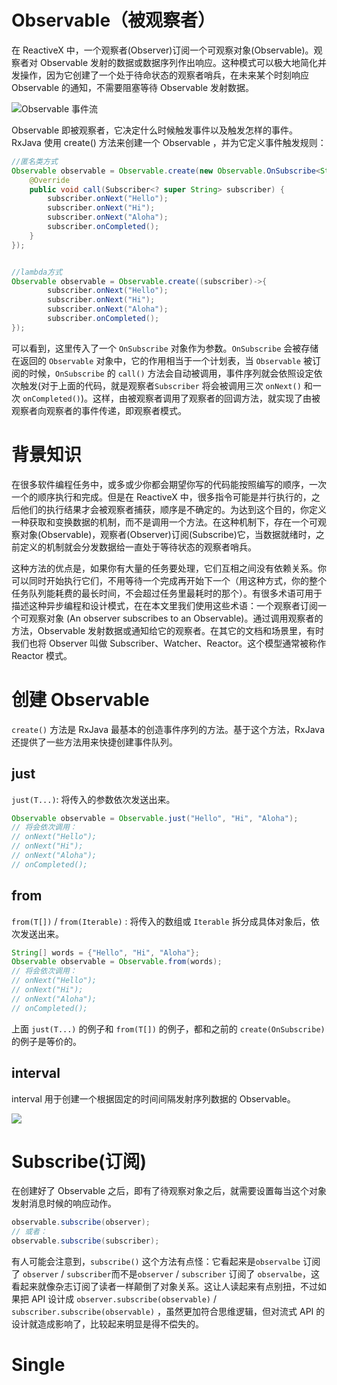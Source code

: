 # Observable（被观察者）

在 ReactiveX 中，一个观察者(Observer)订阅一个可观察对象(Observable)。观察者对 Observable 发射的数据或数据序列作出响应。这种模式可以极大地简化并发操作，因为它创建了一个处于待命状态的观察者哨兵，在未来某个时刻响应 Observable 的通知，不需要阻塞等待 Observable 发射数据。

![Observable 事件流](https://s2.ax1x.com/2019/12/19/QqTJHS.png)

Observable 即被观察者，它决定什么时候触发事件以及触发怎样的事件。RxJava 使用 create() 方法来创建一个 Observable ，并为它定义事件触发规则：

```java
//匿名类方式
Observable observable = Observable.create(new Observable.OnSubscribe<String>() {
    @Override
    public void call(Subscriber<? super String> subscriber) {
        subscriber.onNext("Hello");
        subscriber.onNext("Hi");
        subscriber.onNext("Aloha");
        subscriber.onCompleted();
    }
});


//lambda方式
Observable observable = Observable.create((subscriber)->{
        subscriber.onNext("Hello");
        subscriber.onNext("Hi");
        subscriber.onNext("Aloha");
        subscriber.onCompleted();
});
```

可以看到，这里传入了一个 `OnSubscribe` 对象作为参数。`OnSubscribe` 会被存储在返回的 `Observable` 对象中，它的作用相当于一个计划表，当 `Observable` 被订阅的时候，`OnSubscribe` 的 `call()` 方法会自动被调用，事件序列就会依照设定依次触发(对于上面的代码，就是观察者`Subscriber` 将会被调用三次 `onNext()` 和一次 `onCompleted()`)。这样，由被观察者调用了观察者的回调方法，就实现了由被观察者向观察者的事件传递，即观察者模式。

# 背景知识

在很多软件编程任务中，或多或少你都会期望你写的代码能按照编写的顺序，一次一个的顺序执行和完成。但是在 ReactiveX 中，很多指令可能是并行执行的，之后他们的执行结果才会被观察者捕获，顺序是不确定的。为达到这个目的，你定义一种获取和变换数据的机制，而不是调用一个方法。在这种机制下，存在一个可观察对象(Observable)，观察者(Observer)订阅(Subscribe)它，当数据就绪时，之前定义的机制就会分发数据给一直处于等待状态的观察者哨兵。

这种方法的优点是，如果你有大量的任务要处理，它们互相之间没有依赖关系。你可以同时开始执行它们，不用等待一个完成再开始下一个（用这种方式，你的整个任务队列能耗费的最长时间，不会超过任务里最耗时的那个）。有很多术语可用于描述这种异步编程和设计模式，在在本文里我们使用这些术语：一个观察者订阅一个可观察对象 (An observer subscribes to an Observable)。通过调用观察者的方法，Observable 发射数据或通知给它的观察者。在其它的文档和场景里，有时我们也将 Observer 叫做 Subscriber、Watcher、Reactor。这个模型通常被称作 Reactor 模式。

# 创建 Observable

`create()` 方法是 RxJava 最基本的创造事件序列的方法。基于这个方法，RxJava 还提供了一些方法用来快捷创建事件队列。

## just

`just(T...)`: 将传入的参数依次发送出来。

```java
Observable observable = Observable.just("Hello", "Hi", "Aloha");
// 将会依次调用：
// onNext("Hello");
// onNext("Hi");
// onNext("Aloha");
// onCompleted();
```

## from

`from(T[])` / `from(Iterable)` : 将传入的数组或 `Iterable` 拆分成具体对象后，依次发送出来。

```java
String[] words = {"Hello", "Hi", "Aloha"};
Observable observable = Observable.from(words);
// 将会依次调用：
// onNext("Hello");
// onNext("Hi");
// onNext("Aloha");
// onCompleted();
```

上面 `just(T...)` 的例子和 `from(T[])` 的例子，都和之前的 `create(OnSubscribe)` 的例子是等价的。

## interval

interval 用于创建一个根据固定的时间间隔发射序列数据的 Observable。

![](http://reactivex.io/documentation/operators/images/interval.c.png)

# Subscribe(订阅)

在创建好了 Observable 之后，即有了待观察对象之后，就需要设置每当这个对象发射消息时候的响应动作。

```java
observable.subscribe(observer);
// 或者：
observable.subscribe(subscriber);
```

有人可能会注意到，`subscribe()` 这个方法有点怪：它看起来是`observalbe` 订阅了 `observer` / `subscriber`而不是`observer` / `subscriber` 订阅了 `observalbe`，这看起来就像杂志订阅了读者一样颠倒了对象关系。这让人读起来有点别扭，不过如果把 API 设计成 `observer.subscribe(observable)` / `subscriber.subscribe(observable)` ，虽然更加符合思维逻辑，但对流式 API 的设计就造成影响了，比较起来明显是得不偿失的。

# Single
